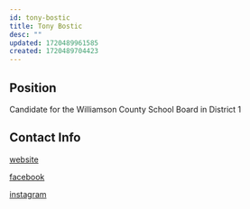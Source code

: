 ```yaml
---
id: tony-bostic
title: Tony Bostic
desc: ""
updated: 1720489961585
created: 1720489704423
---
```


## Position

Candidate for the Williamson County School Board in District 1

## Contact Info

[website](https://www.tonybostic.com/)

[facebook](https://www.facebook.com/profile.php?id=61558779213149)

[instagram](https://www.instagram.com/tonybostic/)
